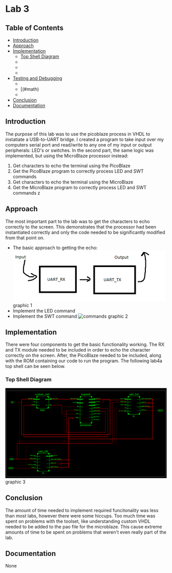 # Lab 3 #
## Table of Contents ##
- [Introduction](#introduction)
- [Approach](#approach)
- [Implementation](#implementation)
    - [Top Shell Diagram](#top-shell-diagram)
    - [](#character-generator-diagram)
    - [](#character-generator)
    - [](#nes-controller)
- [Testing and Debugging](#testing-and-debugging)
    - [](#character-positioning)
    - [(#math)
    - [](#scrolling)
- [Conclusion](#conclusion)
- [Documentation](#documentation)


## Introduction ##
The purpose of this lab was to use the picoblaze process in VHDL to instatiate a USB-to-UART bridge.  I created a program to take input over my computers serial port and read/write to any one of my input or output peripherals: LED's or switches.  In the second part, the same logic was implemented, but using the MicroBlaze processor instead:

 1. Get characters to echo the terminal using the PicoBlaze
 2. Get the PicoBlaze program to correctly process LED and SWT commands 
 3. Get characters to echo the terminal using the MicroBlaze
 4. Get the MicroBlaze program to correctly process LED and SWT commands 
z
## Approach ##
The most important part to the lab was to get the characters to echo correctly to the screen.  This demonstrates that the processor had been instantiated correctly and only the code needed to be significantly modified from that point on.

 - The basic approach to getting the echo:
![echo](images/basic_ex.png)
graphic 1
 - Implement the LED command
 - Implement the SWT command
![commands](images/command_ex.png)
graphic 2
## Implementation ##
There were four components to get the basic functionality working.  The RX and TX module needed to be included in order to echo the character correctly on the screen.  After, the PicoBlaze needed to be included, along with the ROM containing our code to run the program.  The following lab4a top shell can be seen below.
### Top Shell Diagram ###
![Block Diagram](images/BlockDiagram.png)
graphic 3
## Conclusion ##
The amount of time needed to implement required funcitonality was less than most labs, however there were some hiccups.  Too much time was spent on problems with the toolset, like understanding custom VHDL needed to be added to the pao file for the microblaze.  This cause extreme amounts of time to be spent on problems that weren't even really part of the lab.
## Documentation ##
None